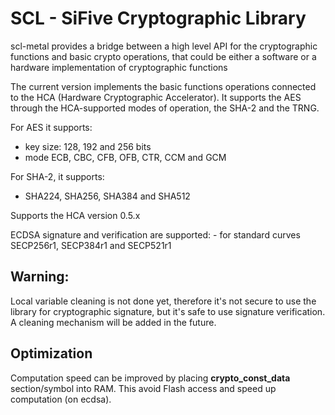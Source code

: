 # SCL - SiFive Cryptographic Library
scl-metal provides a bridge between a high level API for the cryptographic functions and basic crypto operations, that could be either a software or a hardware implementation of cryptographic functions 

The current version implements the basic functions operations connected to the HCA (Hardware Cryptographic Accelerator). It supports the AES through the HCA-supported modes of operation, the SHA-2 and the TRNG.

For AES it supports:

- key size: 128, 192 and 256 bits
- mode ECB, CBC, CFB, OFB, CTR, CCM and GCM

For SHA-2, it supports:

- SHA224, SHA256, SHA384 and SHA512

Supports the HCA version 0.5.x

ECDSA signature and verification are supported:
    - for standard curves SECP256r1, SECP384r1 and SECP521r1

## Warning:
Local variable cleaning is not done yet, therefore it's not secure to use the library for cryptographic signature, but it's safe to use signature verification.
A cleaning mechanism will be added in the future.

## Optimization
Computation speed can be improved by placing **crypto_const_data** section/symbol into RAM. This avoid Flash access and speed up computation (on ecdsa).
